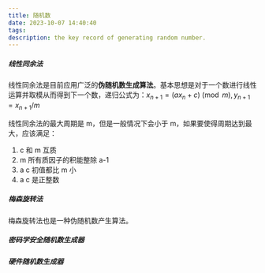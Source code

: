 ```yaml
---
title: 随机数
date: 2023-10-07 14:40:40
tags:
description: the key record of generating random number. 
---
```


##### 线性同余法

线性同余法是目前应用广泛的**伪随机数生成算法**。基本思想是对于一个数进行线性运算并取模从而得到下一个数，递归公式为：$x_{n+1}=(ax_n+c) \pmod{m}, y_{n + 1} = x_{n+1}/m$

线性同余法的最大周期是 m，但是一般情况下会小于 m，如果要使得周期达到最大，应该满足：
1. c 和 m 互质
2. m 所有质因子的积能整除 a-1
3. a c 初值都比 m 小
4. a c 是正整数

##### 梅森旋转法

梅森旋转法也是一种伪随机数产生算法。

##### 密码学安全随机数生成器

##### 硬件随机数生成器

